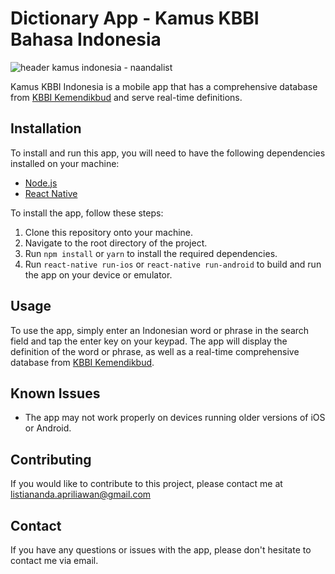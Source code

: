 # Dictionary App - Kamus KBBI Bahasa Indonesia

![header kamus indonesia - naandalist](https://res.cloudinary.com/naandalistcloud/image/upload/v1671377681/github/5N4D1N3jceMh_1024_500_nwforr.png)

Kamus KBBI Indonesia is a mobile app that has a comprehensive database from [KBBI Kemendikbud](https://kbbi.kemdikbud.go.id/) and serve real-time definitions.

## Installation

To install and run this app, you will need to have the following dependencies installed on your machine:

- [Node.js](https://nodejs.org/)
- [React Native](https://facebook.github.io/react-native/)

To install the app, follow these steps:

1. Clone this repository onto your machine.
2. Navigate to the root directory of the project.
3. Run `npm install` or `yarn` to install the required dependencies.
4. Run `react-native run-ios` or `react-native run-android` to build and run the app on your device or emulator.

## Usage

To use the app, simply enter an Indonesian word or phrase in the search field and tap the enter key on your keypad. The app will display the definition of the word or phrase, as well as a real-time comprehensive database from [KBBI Kemendikbud](https://kbbi.kemdikbud.go.id/).


## Known Issues

- The app may not work properly on devices running older versions of iOS or Android.

## Contributing

If you would like to contribute to this project, please contact me at listiananda.apriliawan@gmail.com

## Contact

If you have any questions or issues with the app, please don't hesitate to contact me via email.